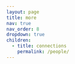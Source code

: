 ```yaml
---
layout: page
title: more
nav: true
nav_order: 8
dropdown: true
children:
  - title: connections
    permalink: /people/
---
```

